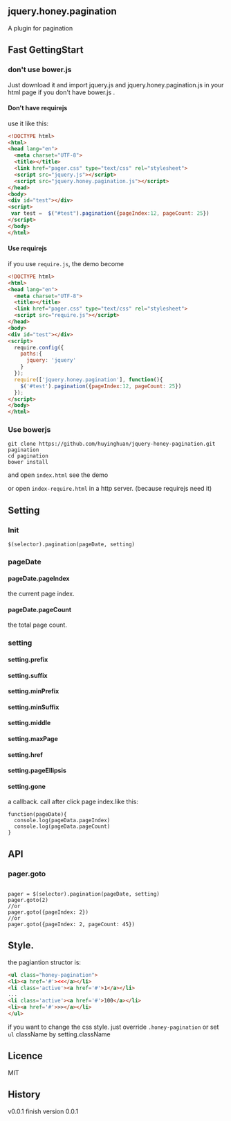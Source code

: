 jquery.honey.pagination
------------
A plugin for pagination

## Fast GettingStart

### don't use bower.js
Just download it and import jquery.js and jquery.honey.pagination.js in your html page if you don't have bower.js .

#### Don't have requirejs
use it like this:

```html
<!DOCTYPE html>
<html>
<head lang="en">
  <meta charset="UTF-8">
  <title></title>
  <link href="pager.css" type="text/css" rel="stylesheet">
  <script src="jquery.js"></script>
  <script src="jquery.honey.pagination.js"></script>
</head>
<body>
<div id="test"></div>
<script>
 var test =  $("#test").pagination({pageIndex:12, pageCount: 25})
</script>
</body>
</html>
```
#### Use requirejs
if you use ```require.js```, the demo become
```html
<!DOCTYPE html>
<html>
<head lang="en">
  <meta charset="UTF-8">
  <title></title>
  <link href="pager.css" type="text/css" rel="stylesheet">
  <script src="require.js"></script>
</head>
<body>
<div id="test"></div>
<script>
  require.config({
    paths:{
      jquery: 'jquery'
    }
  });
  require(['jquery.honey.pagination'], function(){
    $('#test').pagination({pageIndex:12, pageCount: 25})
  });
</script>
</body>
</html>
```

### Use bowerjs

```shell
git clone https://github.com/huyinghuan/jquery-honey-pagination.git pagination
cd pagination
bower install
```
and open ```index.html``` see the demo

or open ```index-require.html``` in a http server. (because requirejs need it)

## Setting

### Init

```
$(selector).pagination(pageDate, setting)
```

### pageDate

#### pageDate.pageIndex

the current page index.

#### pageDate.pageCount

the total page count.

### setting

#### setting.prefix
#### setting.suffix
#### setting.minPrefix
#### setting.minSuffix
#### setting.middle
#### setting.maxPage
#### setting.href
#### setting.pageEllipsis

#### setting.gone
a callback. call after click page index.like this:
```
function(pageDate){
  console.log(pageData.pageIndex)
  console.log(pageData.pageCount)
}
```

## API

### pager.goto

```

pager = $(selector).pagination(pageDate, setting)
pager.goto(2)
//or
pager.goto({pageIndex: 2})
//or
pager.goto({pageIndex: 2, pageCount: 45})
```

## Style.

the pagiantion structor is:
```html
<ul class="honey-pagination">
<li><a href='#'><<</a></li>
<li class='active'><a href='#'>1</a></li>
...
<li class='active'><a href='#'>100</a></li>
<li><a href='#'>>></a></li>
</ul>
```

if you want to change the css style. just override ```.honey-pagination``` or set ```ul``` className by setting.className 

## Licence
MIT

## History

v0.0.1
 finish version 0.0.1


